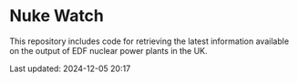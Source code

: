 # Nuke Watch

This repository includes code for retrieving the latest information available on the output of EDF nuclear power plants in the UK.

Last updated: 2024-12-05 20:17